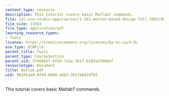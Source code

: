 ```yaml
---
content_type: resource
description: This tutorial covers basic Matlab? commands.
file: /ol-ocw-studio-app/courses/1-561-motion-based-design-fall-2003/96241aa94f4dd600a6b32b17a0424fb5_matlab.pdf
file_size: 31593
file_type: application/pdf
learning_resource_types:
- Tools
license: https://creativecommons.org/licenses/by-nc-sa/4.0/
ocw_type: OCWFile
parent_title: Tools
parent_type: CourseSection
parent_uid: 37484b57-6fb9-7e1e-f61f-b18feb760bef
resourcetype: Document
title: matlab.pdf
uid: 96241aa9-4f4d-d600-a6b3-2b17a0424fb5
---
```

This tutorial covers basic Matlab? commands.